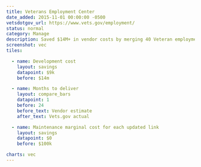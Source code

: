 ```yaml
---
title: Veterans Employment Center
date_added: 2015-11-01 00:00:00 -0500
vetsdotgov_url: https://www.vets.gov/employment/
status: normal
category: Manage
description: Saved $14M+ in vendor costs by merging 40 Veteran employment sites for just $9K in two weeks
screenshot: vec
tiles:

  - name: Development cost
    layout: savings
    datapoint: $9k
    before: $14m

  - name: Months to deliver
    layout: compare_bars
    datapoint: 1
    before: 24
    before_text: Vendor estimate
    after_text: Vets.gov actual

  - name: Maintenance marginal cost for each updated link
    layout: savings
    datapoint: $0
    before: $100k

charts: vec
---
```

